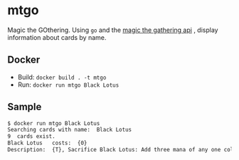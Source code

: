 # mtgo

Magic the GOthering. Using `go` and the [magic the gathering api](https://docs.magicthegathering.io/#documentationgetting_started) , display information about cards by name.

## Docker 

* Build: `docker build . -t mtgo`
* Run: `docker run mtgo Black Lotus`

## Sample

```bash
$ docker run mtgo Black Lotus
Searching cards with name:  Black Lotus
9  cards exist.
Black Lotus   costs:  {0}
Description:  {T}, Sacrifice Black Lotus: Add three mana of any one color.
```